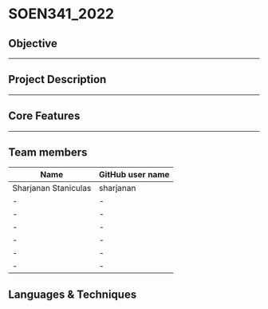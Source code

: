 # SOEN341_2022

## Objective

-----

## Project Description

  ---
## Core Features 
---


## Team members
| Name | GitHub user name |
| ------------- | ------------- |
| Sharjanan Staniculas  | sharjanan  |
| - | -  |
|-| - |
| - | -|
| -| - |
| -|- |
| -| - |

## Languages & Techniques



